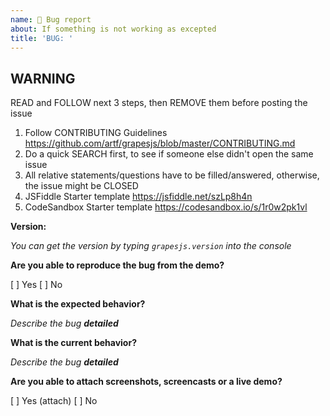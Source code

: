 ```yaml
---
name: 🐜 Bug report
about: If something is not working as excepted
title: 'BUG: '
---
```


## WARNING
READ and FOLLOW next 3 steps, then REMOVE them before posting the issue

1. Follow CONTRIBUTING Guidelines https://github.com/artf/grapesjs/blob/master/CONTRIBUTING.md
2. Do a quick SEARCH first, to see if someone else didn't open the same issue
3. All relative statements/questions have to be filled/answered, otherwise, the issue might be CLOSED
4. JSFiddle Starter template https://jsfiddle.net/szLp8h4n
5. CodeSandbox Starter template https://codesandbox.io/s/1r0w2pk1vl

**Version:**

*You can get the version by typing `grapesjs.version` into the console*

**Are you able to reproduce the bug from the demo?**

[ ] Yes
[ ] No

**What is the expected behavior?**

*Describe the bug **detailed***

**What is the current behavior?**

*Describe the bug **detailed***

**Are you able to attach screenshots, screencasts or a live demo?**

[ ] Yes (attach)
[ ] No
